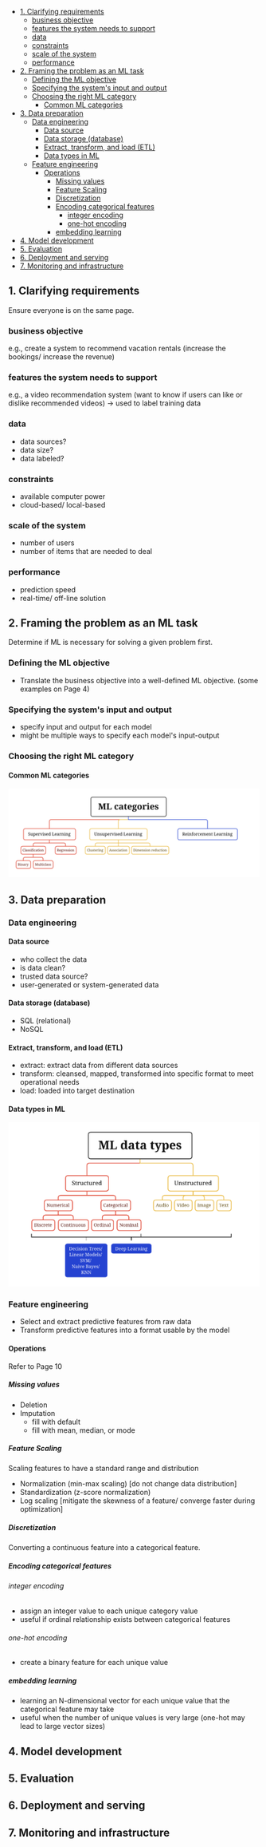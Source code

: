 
- [1. Clarifying requirements](#1-clarifying-requirements)
  - [business objective](#business-objective)
  - [features the system needs to support](#features-the-system-needs-to-support)
  - [data](#data)
  - [constraints](#constraints)
  - [scale of the system](#scale-of-the-system)
  - [performance](#performance)
- [2. Framing the problem as an ML task](#2-framing-the-problem-as-an-ml-task)
  - [Defining the ML objective](#defining-the-ml-objective)
  - [Specifying the system's input and output](#specifying-the-systems-input-and-output)
  - [Choosing the right ML category](#choosing-the-right-ml-category)
    - [Common ML categories](#common-ml-categories)
- [3. Data preparation](#3-data-preparation)
  - [Data engineering](#data-engineering)
    - [Data source](#data-source)
    - [Data storage (database)](#data-storage-database)
    - [Extract, transform, and load (ETL)](#extract-transform-and-load-etl)
    - [Data types in ML](#data-types-in-ml)
  - [Feature engineering](#feature-engineering)
    - [Operations](#operations)
      - [Missing values](#missing-values)
      - [Feature Scaling](#feature-scaling)
      - [Discretization](#discretization)
      - [Encoding categorical features](#encoding-categorical-features)
        - [integer encoding](#integer-encoding)
        - [one-hot encoding](#one-hot-encoding)
      - [embedding learning](#embedding-learning)
- [4. Model development](#4-model-development)
- [5. Evaluation](#5-evaluation)
- [6. Deployment and serving](#6-deployment-and-serving)
- [7. Monitoring and infrastructure](#7-monitoring-and-infrastructure)
## 1. Clarifying requirements

Ensure everyone is on the same page.


### business objective

e.g., create a system to recommend vacation rentals (increase the bookings/ increase the revenue)

### features the system needs to support

e.g., a video recommendation system (want to know if users can like or dislike recommended videos) -> used to label training data

### data

- data sources?
- data size?
- data labeled?

### constraints

- available computer power 
- cloud-based/ local-based

### scale of the system

- number of users
- number of items that are needed to deal

### performance

- prediction speed
- real-time/ off-line solution

## 2. Framing the problem as an ML task

Determine if ML is necessary for solving a given problem first.

### Defining the ML objective

- Translate the business objective into a well-defined ML objective. (some examples on Page 4)

### Specifying the system's input and output

- specify input and output for each model
- might be multiple ways to specify each model's input-output

### Choosing the right ML category

#### Common ML categories

![ML categories](./img/c1-ml-categories.png)

## 3. Data preparation

### Data engineering

#### Data source

- who collect the data
- is data clean?
- trusted data source?
- user-generated or system-generated data

#### Data storage (database)

- SQL (relational)
- NoSQL

#### Extract, transform, and load (ETL)

- extract: extract data from different data sources
- transform: cleansed, mapped, transformed into specific format to meet operational needs
- load: loaded into target destination

#### Data types in ML

![data-types](./img/c1-datatypes.png)

### Feature engineering

- Select and extract predictive features from raw data
- Transform predictive features into a format usable by the model

#### Operations

Refer to Page 10

##### Missing values

- Deletion
- Imputation
  - fill with default
  - fill with mean, median, or mode

##### Feature Scaling

Scaling features to have a standard range and distribution

- Normalization (min-max scaling) [do not change data distribution]
- Standardization (z-score normalization)
- Log scaling [mitigate the skewness of a feature/ converge faster during optimization]

##### Discretization

Converting a continuous feature into a categorical feature.

##### Encoding categorical features

###### integer encoding

- assign an integer value to each unique category value
- useful if  ordinal relationship exists between categorical features

###### one-hot encoding

- create a binary feature for each unique value

##### embedding learning

- learning an N-dimensional vector for each unique value that the categorical feature may take
- useful when the number of unique values is very large (one-hot may lead to large vector sizes)

## 4. Model development

## 5. Evaluation

## 6. Deployment and serving

## 7. Monitoring and infrastructure

